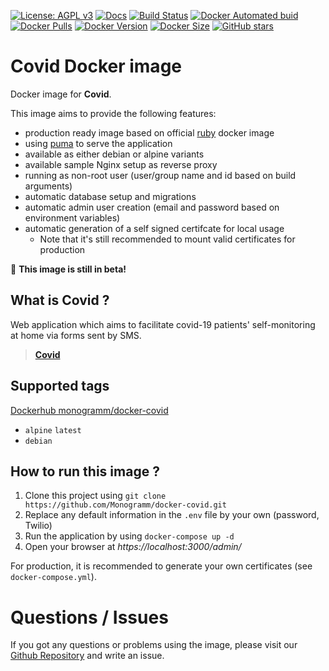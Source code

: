 [![License: AGPL v3][uri_license_image]][uri_license]
[![Docs](https://img.shields.io/badge/Docs-Github%20Pages-blue)](https://monogramm.github.io/covid/)
[![Build Status](https://travis-ci.org/Monogramm/docker-covid.svg)](https://travis-ci.org/Monogramm/docker-covid)
[![Docker Automated buid](https://img.shields.io/docker/cloud/build/monogramm/docker-covid.svg)](https://hub.docker.com/r/monogramm/docker-covid/)
[![Docker Pulls](https://img.shields.io/docker/pulls/monogramm/docker-covid.svg)](https://hub.docker.com/r/monogramm/docker-covid/)
[![Docker Version](https://images.microbadger.com/badges/version/monogramm/docker-covid.svg)](https://microbadger.com/images/monogramm/docker-covid)
[![Docker Size](https://images.microbadger.com/badges/image/monogramm/docker-covid.svg)](https://microbadger.com/images/monogramm/docker-covid)
[![GitHub stars](https://img.shields.io/github/stars/Monogramm/docker-covid?style=social)](https://github.com/Monogramm/docker-covid)

# **Covid** Docker image

Docker image for **Covid**.

This image aims to provide the following features:
-   production ready image based on official [ruby](https://hub.docker.com/_/ruby/) docker image
-   using [puma](https://puma.io/) to serve the application
-   available as either debian or alpine variants
-   available sample Nginx setup as reverse proxy
-   running as non-root user (user/group name and id based on build arguments)
-   automatic database setup and migrations
-   automatic admin user creation (email and password based on environment variables)
-   automatic generation of a self signed certifcate for local usage
    *   Note that it's still recommended to mount valid certificates for production

:construction: **This image is still in beta!**

## What is **Covid** ?

Web application which aims to facilitate covid-19 patients' self-monitoring at home via forms sent by SMS.

> [**Covid**](https://github.com/lifen-labs/covid)

## Supported tags

[Dockerhub monogramm/docker-covid](https://hub.docker.com/r/monogramm/docker-covid/)

-   `alpine` `latest`
-   `debian`

## How to run this image ?

1. Clone this project using `git clone https://github.com/Monogramm/docker-covid.git`
1. Replace any default information in the `.env` file by your own (password, Twilio)
1. Run the application by using `docker-compose up -d`
1. Open your browser at _https://localhost:3000/admin/_

For production, it is recommended to generate your own certificates (see `docker-compose.yml`).

# Questions / Issues

If you got any questions or problems using the image, please visit our [Github Repository](https://github.com/Monogramm/docker-covid) and write an issue.

[uri_license]: http://www.gnu.org/licenses/agpl.html

[uri_license_image]: https://img.shields.io/badge/License-AGPL%20v3-blue.svg

